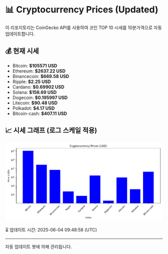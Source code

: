 
# 📊 Cryptocurrency Prices (Updated)

이 리포지토리는 CoinGecko API를 사용하여 코인 TOP 10 시세를 10분가격으로 자동 업데이트합니다.

## 💰 현재 시세
- Bitcoin: **$105571 USD**
- Ethereum: **$2637.22 USD**
- Binancecoin: **$669.58 USD**
- Ripple: **$2.25 USD**
- Cardano: **$0.69902 USD**
- Solana: **$156.69 USD**
- Dogecoin: **$0.195997 USD**
- Litecoin: **$90.48 USD**
- Polkadot: **$4.17 USD**
- Bitcoin-cash: **$407.11 USD**

## 📈 시세 그래프 (로그 스케일 적용)
![Crypto Prices](crypto_prices.png)

⏳ 업데이트 시간: 2025-06-04 09:48:58 (UTC)

---
자동 업데이트 봇에 의해 관리됩니다.
